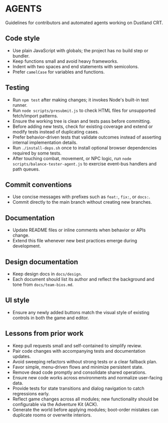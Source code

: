 # AGENTS

Guidelines for contributors and automated agents working on Dustland CRT.

## Code style
- Use plain JavaScript with globals; the project has no build step or bundler.
- Keep functions small and avoid heavy frameworks.
- Indent with two spaces and end statements with semicolons.
- Prefer `camelCase` for variables and functions.

## Testing
- Run `npm test` after making changes; it invokes Node's built-in test runner.
- Run `node scripts/presubmit.js` to check HTML files for unsupported fetch/import patterns.
- Ensure the working tree is clean and tests pass before committing.
- Before adding new tests, check for existing coverage and extend or modify tests instead of duplicating cases.
- Prefer behavior-driven tests that validate outcomes instead of asserting internal implementation details.
- Run `./install-deps.sh` once to install optional browser dependencies required by some tests.
- After touching combat, movement, or NPC logic, run `node scripts/balance-tester-agent.js` to exercise event-bus handlers and path queues.

## Commit conventions
- Use concise messages with prefixes such as `feat:`, `fix:`, or `docs:`.
- Commit directly to the main branch without creating new branches.

## Documentation
- Update README files or inline comments when behavior or APIs change.
- Extend this file whenever new best practices emerge during development.

## Design documentation
- Keep design docs in `docs/design`.
- Each document should list its author and reflect the background and tone from `docs/team-bios.md`.

## UI style
- Ensure any newly added buttons match the visual style of existing controls in both the game and editor.

## Lessons from prior work
- Keep pull requests small and self-contained to simplify review.
- Pair code changes with accompanying tests and documentation updates.
- Avoid sweeping refactors without strong tests or a clear fallback plan.
- Favor simple, menu-driven flows and minimize persistent state.
- Remove dead code promptly and consolidate shared operations.
- Ensure new code works across environments and normalize user-facing data.
- Provide tests for state transitions and dialog navigation to catch regressions early.
- Reflect game changes across all modules; new functionality should be configurable via the Adventure Kit (ACK).
- Generate the world before applying modules; boot-order mistakes can duplicate rooms or overwrite interiors.
